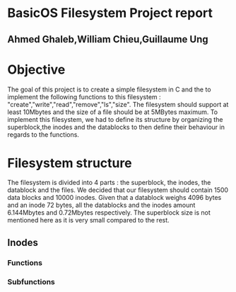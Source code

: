 # BasicOS Filesystem Project report
## Ahmed Ghaleb,William Chieu,Guillaume Ung

Objective
===============

The goal of this project is to create a simple filesystem in C and the to implement the following functions to this filesystem : "create","write","read","remove","ls","size".
The filesystem should support at least 10Mbytes and the size of a file should be at 5MBytes maximum.
To implement this filesystem, we had to define its structure by organizing the superblock,the inodes and the datablocks to then define their behaviour in regards to the functions.


Filesystem structure
===============

The filesystem is divided into 4 parts : the superblock, the inodes, the datablock and the files. We decided that our filesystem should contain 1500 data blocks and 10000 inodes. Given that a datablock weighs 4096 bytes and an inode 72 bytes, all the datablocks and the inodes amount 6.144Mbytes and 0.72Mbytes respectively. The superblock size is not mentioned here as it is very small compared to the rest.

Inodes
--------------


### Functions


### Subfunctions